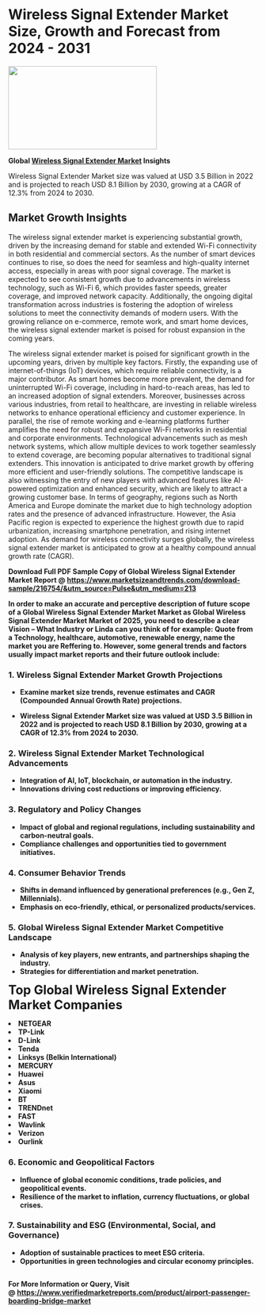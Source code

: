 <H1>Wireless Signal Extender Market Size, Growth and Forecast from 2024 - 2031</H1><img class="aligncenter size-medium wp-image-584254" src="https://thirdeyenews.in/wp-content/uploads/2024/09/Global-Market-Research-300x168.jpeg" alt="" width="300" height="168" /><p><strong>Global&nbsp;<a href="https://www.marketsizeandtrends.com/download-sample/216754/&amp;utm_source=Pulse&amp;utm_medium=213">Wireless Signal Extender Market</a> Insights</strong></p><p>Wireless Signal Extender Market size was valued at USD 3.5 Billion in 2022 and is projected to reach USD 8.1 Billion by 2030, growing at a CAGR of 12.3% from 2024 to 2030.</p><p><h2>Market Growth Insights</h2> <p>The wireless signal extender market is experiencing substantial growth, driven by the increasing demand for stable and extended Wi-Fi connectivity in both residential and commercial sectors. As the number of smart devices continues to rise, so does the need for seamless and high-quality internet access, especially in areas with poor signal coverage. The market is expected to see consistent growth due to advancements in wireless technology, such as Wi-Fi 6, which provides faster speeds, greater coverage, and improved network capacity. Additionally, the ongoing digital transformation across industries is fostering the adoption of wireless solutions to meet the connectivity demands of modern users. With the growing reliance on e-commerce, remote work, and smart home devices, the wireless signal extender market is poised for robust expansion in the coming years.</p> <p><strong></strong></p> <p>The wireless signal extender market is poised for significant growth in the upcoming years, driven by multiple key factors. Firstly, the expanding use of internet-of-things (IoT) devices, which require reliable connectivity, is a major contributor. As smart homes become more prevalent, the demand for uninterrupted Wi-Fi coverage, including in hard-to-reach areas, has led to an increased adoption of signal extenders. Moreover, businesses across various industries, from retail to healthcare, are investing in reliable wireless networks to enhance operational efficiency and customer experience. In parallel, the rise of remote working and e-learning platforms further amplifies the need for robust and expansive Wi-Fi networks in residential and corporate environments. Technological advancements such as mesh network systems, which allow multiple devices to work together seamlessly to extend coverage, are becoming popular alternatives to traditional signal extenders. This innovation is anticipated to drive market growth by offering more efficient and user-friendly solutions. The competitive landscape is also witnessing the entry of new players with advanced features like AI-powered optimization and enhanced security, which are likely to attract a growing customer base. In terms of geography, regions such as North America and Europe dominate the market due to high technology adoption rates and the presence of advanced infrastructure. However, the Asia Pacific region is expected to experience the highest growth due to rapid urbanization, increasing smartphone penetration, and rising internet adoption. As demand for wireless connectivity surges globally, the wireless signal extender market is anticipated to grow at a healthy compound annual growth rate (CAGR). <p><strong></p><p><span class=""><strong>Download Full PDF Sample Copy of Global Wireless Signal Extender Market Report</strong> @ <a href="https://www.marketsizeandtrends.com/download-sample/216754/&amp;utm_source=Pulse&amp;utm_medium=213" target="_blank">https://www.marketsizeandtrends.com/download-sample/216754/&amp;utm_source=Pulse&amp;utm_medium=213</a></span></p><p>In order to make an accurate and perceptive description of future scope of a Global&nbsp;Wireless Signal Extender Market Market as Global&nbsp;Wireless Signal Extender Market Market of 2025, you need to describe a clear Vision &ndash; What Industry or Linda can you think of for example: Quote from a Technology, healthcare, automotive, renewable energy, name the market you are Reffering to. However, some general trends and factors usually impact market reports and their future outlook include:</p><h3>1.&nbsp;<strong>Wireless Signal Extender Market Growth Projections</strong></h3><ul><li>Examine market size trends, revenue estimates and CAGR (Compounded Annual Growth Rate) projections.</li><li><p>Wireless Signal Extender Market size was valued at USD 3.5 Billion in 2022 and is projected to reach USD 8.1 Billion by 2030, growing at a CAGR of 12.3% from 2024 to 2030.</p></li></ul><h3>2.&nbsp;<strong>Wireless Signal Extender Market Technological Advancements</strong></h3><ul><li>Integration of AI, IoT, blockchain, or automation in the industry.</li><li>Innovations driving cost reductions or improving efficiency.</li></ul><h3>3.&nbsp;<strong>Regulatory and Policy Changes</strong></h3><ul><li>Impact of global and regional regulations, including sustainability and carbon-neutral goals.</li><li>Compliance challenges and opportunities tied to government initiatives.</li></ul><h3>4.&nbsp;<strong>Consumer Behavior Trends</strong></h3><ul><li>Shifts in demand influenced by generational preferences (e.g., Gen Z, Millennials).</li><li>Emphasis on eco-friendly, ethical, or personalized products/services.</li></ul><h3>5.&nbsp;<strong>Global Wireless Signal Extender Market Competitive Landscape</strong></h3><ul><li>Analysis of key players, new entrants, and partnerships shaping the industry.</li><li>Strategies for differentiation and market penetration.</li></ul><p data-pm-slice="1 1 []"><span style="color: inherit; font-family: inherit; font-size: 25px;">Top Global Wireless Signal Extender Market Companies</span></p><div class="" data-test-id=""><p><li>NETGEAR</li><li> TP-Link</li><li> D-Link</li><li> Tenda</li><li> Linksys (Belkin International)</li><li> MERCURY</li><li> Huawei</li><li> Asus</li><li> Xiaomi</li><li> BT</li><li> TRENDnet</li><li> FAST</li><li> Wavlink</li><li> Verizon</li><li> Ourlink</li></p></div><h3>6.&nbsp;<strong>Economic and Geopolitical Factors</strong></h3><ul><li>Influence of global economic conditions, trade policies, and geopolitical events.</li><li>Resilience of the market to inflation, currency fluctuations, or global crises.</li></ul><h3>7.&nbsp;<strong>Sustainability and ESG (Environmental, Social, and Governance)</strong></h3><ul><li>Adoption of sustainable practices to meet ESG criteria.</li><li>Opportunities in green technologies and circular economy principles.</li></ul><h2><strong style="font-size: 14px;">For More Information or Query, Visit @&nbsp;</strong><a style="background-color: #ffffff; font-size: 14px;" href="https://www.marketsizeandtrends.com/report/wireless-signal-extender-market/" target="_blank">https://www.verifiedmarketreports.com/product/airport-passenger-boarding-bridge-market</a></h2>
